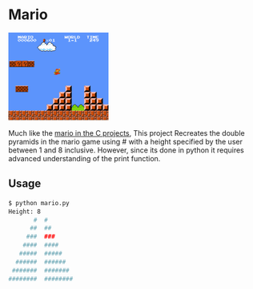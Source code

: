 # Mario

![Mario pyramid](../../../Snippets/C/mario%20pyramids.png)

Much like the [mario in the C projects](../../C/Mario/mario.c), This project Recreates the double pyramids in the mario game using # with a height specified by the user between 1 and 8 inclusive. However, since its done in python it requires advanced understanding of the print function.

## Usage

```bash
$ python mario.py
Height: 8
       #  #
      ##  ##
     ###  ###
    ####  ####
   #####  #####
  ######  ######
 #######  #######
########  ########
```
